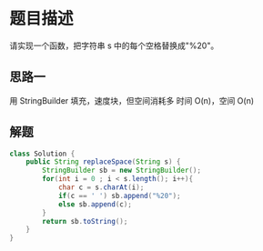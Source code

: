 # 题目描述

请实现一个函数，把字符串 s 中的每个空格替换成"%20"。

## 思路一

用 StringBuilder 填充，速度块，但空间消耗多
时间 O(n)，空间 O(n)

## 解题

```java
class Solution {
    public String replaceSpace(String s) {
        StringBuilder sb = new StringBuilder();
        for(int i = 0 ; i < s.length(); i++){
            char c = s.charAt(i);
            if(c == ' ') sb.append("%20");
            else sb.append(c);
        }
        return sb.toString();
    }
}
```